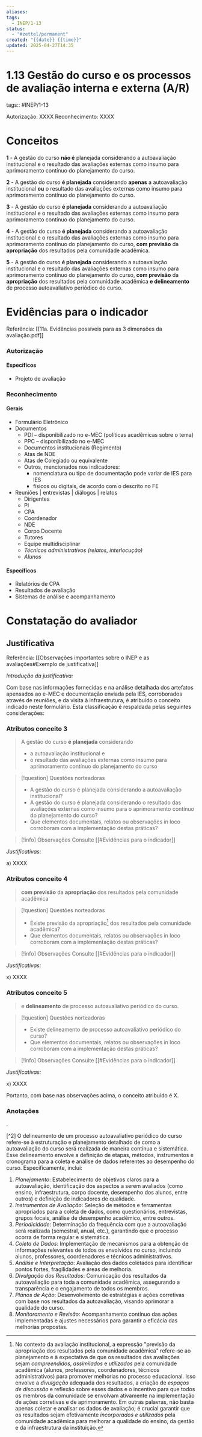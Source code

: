 ```yaml
---
aliases: 
tags:
  - INEP/1-13
status:
  - "#zettel/permanent"
created: "{{date}} {{time}}"
updated: 2025-04-27T14:35
---
```

# 1.13 Gestão do curso e os processos de avaliação interna e externa (A/R)

tags:: #INEP/1-13

Autorização: XXXX
Reconhecimento: XXXX

# Conceitos

**1** - A gestão do curso **não é** planejada considerando a autoavaliação institucional e o resultado das avaliações externas como insumo para aprimoramento contínuo do planejamento do curso.

**2** - A gestão do curso **é planejada** considerando **apenas** a autoavaliação institucional **ou** o resultado das avaliações externas como insumo para aprimoramento contínuo do planejamento do curso.

**3** - A gestão do curso **é planejada** considerando a autoavaliação institucional e o resultado das avaliações externas como insumo para aprimoramento contínuo do planejamento do curso.

**4** - A gestão do curso **é planejada** considerando a autoavaliação institucional e o resultado das avaliações externas como insumo para aprimoramento contínuo do planejamento do curso, **com previsão** da **apropriação** dos resultados pela comunidade acadêmica.

**5** - A gestão do curso **é planejada** considerando a autoavaliação institucional e o resultado das avaliações externas como insumo para aprimoramento contínuo do planejamento do curso, **com previsão** da **apropriação** dos resultados pela comunidade acadêmica **e delineamento** de processo autoavaliativo periódico do curso.

# Evidências para o indicador

Referência: [[11a. Evidências possíveis para as 3 dimensões da avaliação.pdf]]

### Autorização

#### Específicos

- Projeto de avaliação

### Reconhecimento

#### Gerais

- Formulário Eletrônico
- Documentos
 	- PDI – disponibilizado no e-MEC (políticas acadêmicas sobre o tema)
 	- PPC – disponibilizado no e-MEC
 	- Documentos institucionais (Regimento)
 	- Atas de NDE
 	- Atas de Colegiado ou equivalente
 	- Outros, mencionados nos indicadores:
  		- nomenclatura ou tipo de documentação pode variar de IES para IES
  		- físicos ou digitais, de acordo com o descrito no FE
- Reuniões | entrevistas | diálogos | relatos
 	- Dirigentes
 	- PI
 	- CPA
 	- Coordenador
 	- NDE
 	- Corpo Docente
 	- Tutores
 	- Equipe multidisciplinar
 	- _Técnicos administrativos (relatos, interlocução)_
 	- _Alunos_
 
#### Específicos

- Relatórios de CPA
- Resultados de avaliação
- Sistemas de análise e acompanhamento

# Constatação do avaliador

## Justificativa

Referência: [[Observações importantes sobre o INEP e as avaliações#Exemplo de justificativa]]

_Introdução da justificativa:_

Com base nas informações fornecidas e na análise detalhada dos artefatos apensados ao e-MEC e documentação enviada pela IES, corroborados através de reuniões, e da visita à infraestrutura, é atribuído o conceito indicado neste formulário. Esta classificação é respaldada pelas seguintes considerações:

### Atributos conceito 3

> A gestão do curso **é planejada** considerando
>
> - a autoavaliação institucional e
> - o resultado das avaliações externas como insumo para aprimoramento contínuo do planejamento do curso

> [!question] Questões norteadoras
>
> - A gestão do curso é planejada considerando a autoavaliação institucional?
> - A gestão do curso é planejada considerando o resultado das avaliações externas como insumo para o aprimoramento contínuo do planejamento do curso?
> - Que elementos documentais, relatos ou observações in loco corroboram com a implementação destas práticas?

> [!info] Observações
> Consulte [[#Evidências para o indicador]]

_Justificativas:_

a) XXXX

### Atributos conceito 4

> **com previsão** da **apropriação** dos resultados pela comunidade acadêmica

> [!question] Questões norteadoras
>
> - Existe previsão da apropriação[^1] dos resultados pela comunidade acadêmica?
> - Que elementos documentais, relatos ou observações in loco corroboram com a implementação destas práticas?

> [!info] Observações
> Consulte [[#Evidências para o indicador]]

_Justificativas:_

x) XXXX

### Atributos conceito 5

> e **delineamento** de processo autoavaliativo periódico do curso.

> [!question] Questões norteadoras
>
> - Existe delineamento de processo autoavaliativo periódico do curso?
> - Que elementos documentais, relatos ou observações in loco corroboram com a implementação destas práticas?

> [!info] Observações
> Consulte [[#Evidências para o indicador]]

_Justificativas:_

x) XXXX

Portanto, com base nas observações acima, o conceito atribuído é X.

### Anotações

.

[^2] O delineamento de um processo autoavaliativo periódico do curso refere-se à estruturação e planejamento detalhado de como a autoavaliação do curso será realizada de maneira contínua e sistemática. Esse delineamento envolve a definição de etapas, métodos, instrumentos e cronograma para a coleta e análise de dados referentes ao desempenho do curso. Especificamente, inclui:

1. _Planejamento_: Estabelecimento de objetivos claros para a autoavaliação, identificação dos aspectos a serem avaliados (como ensino, infraestrutura, corpo docente, desempenho dos alunos, entre outros) e definição de indicadores de qualidade.
2. _Instrumentos de Avaliação_: Seleção de métodos e ferramentas apropriados para a coleta de dados, como questionários, entrevistas, grupos focais, análise de desempenho acadêmico, entre outros.
3. _Periodicidade_: Determinação da frequência com que a autoavaliação será realizada (semestral, anual, etc.), garantindo que o processo ocorra de forma regular e sistemática.
4. _Coleta de Dados_: Implementação de mecanismos para a obtenção de informações relevantes de todos os envolvidos no curso, incluindo alunos, professores, coordenadores e técnicos administrativos.
5. _Análise e Interpretação_: Avaliação dos dados coletados para identificar pontos fortes, fragilidades e áreas de melhoria.
6. _Divulgação dos Resultados_: Comunicação dos resultados da autoavaliação para toda a comunidade acadêmica, assegurando a transparência e o engajamento de todos os membros.
7. _Planos de Ação_: Desenvolvimento de estratégias e ações corretivas com base nos resultados da autoavaliação, visando aprimorar a qualidade do curso.
8. _Monitoramento e Revisão_: Acompanhamento contínuo das ações implementadas e ajustes necessários para garantir a eficácia das melhorias propostas.

[^1]: No contexto da avaliação institucional, a expressão "previsão da apropriação dos resultados pela comunidade acadêmica" refere-se ao planejamento e à expectativa de que os resultados das avaliações sejam _compreendidos_, _assimilados_ e _utilizados_ pela comunidade acadêmica (alunos, professores, coordenadores, técnicos administrativos) para promover melhorias no processo educacional. Isso envolve a _divulgação_ adequada dos resultados, a criação de _espaços de discussão_ e reflexão sobre esses dados e o incentivo para que todos os membros da comunidade se envolvam ativamente na implementação de ações corretivas e de aprimoramento. Em outras palavras, não basta apenas coletar e analisar os dados de avaliação; é crucial garantir que os resultados sejam efetivamente _incorporados e utilizados_ pela comunidade acadêmica para melhorar a qualidade do ensino, da gestão e da infraestrutura da instituição.
